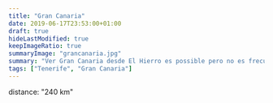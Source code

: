 ```yaml
---
title: "Gran Canaria"
date: 2019-06-17T23:53:00+01:00
draft: true
hideLastModified: true
keepImageRatio: true
summaryImage: "grancanaria.jpg"
summary: "Ver Gran Canaria desde El Hierro es possible pero no es frecuente."
tags: ["Tenerife", "Gran Canaria"]
---
```




distance: "240 km"

